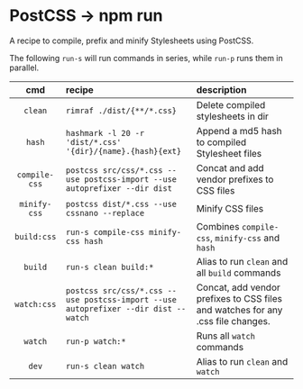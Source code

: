 # PostCSS → npm run

A recipe to compile, prefix and minify Stylesheets using PostCSS.

The following `run-s` will run commands in series, while `run-p` runs them in parallel.

| cmd | recipe | description |
|:---:|:---|:---|
| `clean` | `rimraf ./dist/{**/*.css}` | Delete compiled stylesheets in dir |
| `hash` | `hashmark -l 20 -r 'dist/*.css' '{dir}/{name}.{hash}{ext}` | Append a md5 hash to compiled Stylesheet files |
| `compile-css` | `postcss src/css/*.css --use postcss-import --use autoprefixer --dir dist` | Concat and add vendor prefixes to CSS files |
| `minify-css` | `postcss dist/*.css --use cssnano --replace` | Minify CSS files |
| `build:css` | `run-s compile-css minify-css hash` | Combines `compile-css`, `minify-css` and `hash` |
| `build` | `run-s clean build:*` | Alias to run `clean` and all `build` commands |
| `watch:css` | `postcss src/css/*.css --use postcss-import --use autoprefixer --dir dist --watch` | Concat, add vendor prefixes to CSS files and watches for any .css file changes. |
| `watch` | `run-p watch:*` | Runs all `watch` commands |
| `dev` | `run-s clean watch` |  Alias to run `clean` and `watch` |
